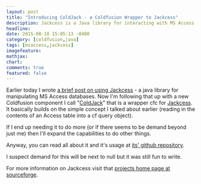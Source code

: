 ```yaml
---
layout: post
title: "Introducing ColdJack - a Coldfusion Wrapper to Jackcess"
description: Jackcess is a Java library for interacting with MS Access. ColdJack makes Jackcess a little easier to use from Coldfusion
headline:
date: 2015-08-18 15:05:13 -0400
category: [coldfusion,java]
tags: [msaccess,jackcess]
imagefeature:
mathjax:
chart:
comments: true
featured: false
---
```

Earlier today I wrote [a brief post on using Jackcess](/2015/08/using-jackcess-to-read-access-files-with-coldfusion.html) - a java library for manipulating MS Access databases.  Now I'm following that up with a new Coldfusion component I call "[ColdJack](https://github.com/finalcut/coldjack)" that is a wrapper cfc for [Jackcess](http://jackcess.sourceforge.net/).  It basically builds on the simple concept I talked about earlier (reading in the contents of an Access table into a cf query object).

If I end up needing it to do more (or if there seems to be demand beyond just me) then I'll expand the capabilities to do other things.

Anyway, you can read all about it and it's usage at [its' github repository](https://github.com/finalcut/coldjack).

I suspect demand for this will be next to null but it was still fun to write.


For more information on Jackcess visit that [projects home page at sourceforge](http://jackcess.sourceforge.net/).
